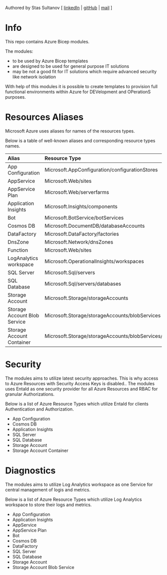 Authored by Stas Sultanov [ [linkedIn](https://www.linkedin.com/in/stas-sultanov) | [gitHub](https://github.com/stas-sultanov) | [mail](mailto:stas.sultanov@outlook.com) ]

# Info

This repo contains Azure Bicep modules.

The modules:
- to be used by Azure Bicep templates
- are designed to be used for general purpose IT solutions
- may be not a good fit for IT solutions which require advanced security like network isolation

With help of this modules it is possible to create templates to provision full functional environments within Azure for DEVelopment and OPerationS purposes.

# Resources Aliases

Microsoft Azure uses aliases for names of the resources types.

Below is a table of well-known aliases and corresponding resource types names.

Alias | Resource Type
:-----|:-------------
App Configuration | Microsoft.AppConfiguration/configurationStores
AppService | Microsoft.Web/sites
AppService Plan | Microsoft.Web/serverfarms
Application Insights | Microsoft.Insights/components
Bot | Microsoft.BotService/botServices
Cosmos DB | Microsoft.DocumentDB/databaseAccounts
DataFactory | Microsoft.DataFactory/factories
DnsZone | Microsoft.Network/dnsZones
Function | Microsoft.Web/sites
LogAnalytics workspace | Microsoft.OperationalInsights/workspaces
SQL Server | Microsoft.Sql/servers
SQL Database | Microsoft.Sql/servers/databases
Storage Account | Microsoft.Storage/storageAccounts
Storage Account Blob Service | Microsoft.Storage/storageAccounts/blobServices
Storage Account Container | Microsoft.Storage/storageAccounts/blobServices/containers

# Security

The modules aims to utilize latest security approaches.
This is why access to Azure Resources with Security Access Keys is disabled..
The modules uses EntaId as one security provider for all Azure Resources and RBAC for granular Authorizations.

Below is a list of Azure Resource Types which utilize EntaId for clients Authentication and Authorization.

- App Configuration
- Cosmos DB
- Application Insights
- SQL Server
- SQL Database
- Storage Account
- Storage Account Container

# Diagnostics

The modules aims to utilize Log Analytics workspace as one Service for central management of logis and metrics.

Below is a list of Azure Resource Types which utilize Log Analytics workspace to store their logs and metrics.

- App Configuration
- Application Insights
- AppService
- AppService Plan
- Bot
- Cosmos DB
- DataFactory
- SQL Server
- SQL Database
- Storage Account
- Storage Account Blob Service
